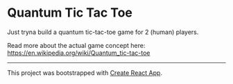 # Quantum Tic Tac Toe

Just tryna build a quantum tic-tac-toe game for 2 (human) players.

Read more about the actual game concept here: https://en.wikipedia.org/wiki/Quantum_tic-tac-toe

--------------

This project was bootstrapped with [Create React App](https://github.com/facebook/create-react-app).
